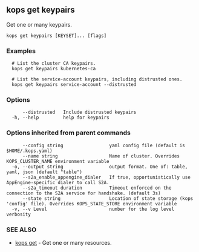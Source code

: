 
<!--- This file is automatically generated by make gen-cli-docs; changes should be made in the go CLI command code (under cmd/kops) -->

## kops get keypairs

Get one or many keypairs.

```
kops get keypairs [KEYSET]... [flags]
```

### Examples

```
  # List the cluster CA keypairs.
  kops get keypairs kubernetes-ca
  
  # List the service-account keypairs, including distrusted ones.
  kops get keypairs service-account --distrusted
```

### Options

```
      --distrusted   Include distrusted keypairs
  -h, --help         help for keypairs
```

### Options inherited from parent commands

```
      --config string                 yaml config file (default is $HOME/.kops.yaml)
      --name string                   Name of cluster. Overrides KOPS_CLUSTER_NAME environment variable
  -o, --output string                 output format. One of: table, yaml, json (default "table")
      --s2a_enable_appengine_dialer   If true, opportunistically use AppEngine-specific dialer to call S2A.
      --s2a_timeout duration          Timeout enforced on the connection to the S2A service for handshake. (default 3s)
      --state string                  Location of state storage (kops 'config' file). Overrides KOPS_STATE_STORE environment variable
  -v, --v Level                       number for the log level verbosity
```

### SEE ALSO

* [kops get](kops_get.md)	 - Get one or many resources.

